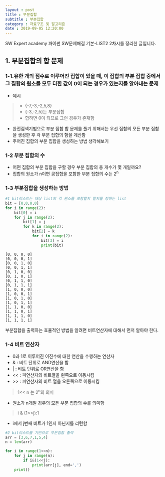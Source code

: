 ```yaml
---
layout : post
title : 부분집합
subtitle : 부분집합
category : 자료구조 및 알고리즘
date : 2019-09-05 12:20:00
---
```



SW Expert academy 파이썬 SW문제해결 기본-LIST2 2차시를 정리한 글입니다.

## 1. 부분집합의 합 문제

### 1-1.유한 개의 점수로 이루어진 집합이 있을 때, 이 집합의 부분 집합 중에서 그 집합의 원소를 모두 더한 값이 0이 되는 경우가 있는지를 알아내는 문제

- 예시 
> - {-7,-3,-2,5,8}  
> - {-3,-2,5}는 부분집합  
> - 합하면 0이 되므로 그런 경우가 존재함  

- 완전검색기법으로 부분 집합 합 문제를 풀기 위해서는 우선 집합의 모든 부분 집합을 생성한 후 각 부분 집합의 함을 계산함  
- 주어진 집합의 부분 집합을 생성하는 방법 생각해보기  

### 1-2 부분 집합의 수 

- 어떤 집합의 부분 집합을 구할 경우 부분 집합의 총 개수가 몇 개일까요?  
- 집합의 원소가 n이면 공집합을 포함한 부분 집합의 수는 2<sup>n</sup> 

### 1-3 부분집합을 생성하는 방법


```python
#1 bit리스트는 대상 list의 각 원소를 포함할지 말지를 정하는 list
bit = [0,0,0,0]
for i in range(2):
    bit[0] = i
    for j in range(2):
        bit[1] = j
        for k in range(2):
            bit[2] = k
            for i in range(2):
                bit[3] = i
                print(bit)
```

    [0, 0, 0, 0]
    [0, 0, 0, 1]
    [0, 0, 1, 0]
    [0, 0, 1, 1]
    [0, 1, 0, 0]
    [0, 1, 0, 1]
    [0, 1, 1, 0]
    [0, 1, 1, 1]
    [1, 0, 0, 0]
    [1, 0, 0, 1]
    [1, 0, 1, 0]
    [1, 0, 1, 1]
    [1, 1, 0, 0]
    [1, 1, 0, 1]
    [1, 1, 1, 0]
    [1, 1, 1, 1]
    

부분집합을 출력하는 효율적인 방법을 알려면 비트연산자에 대해서 먼저 알아야 한다. 

### 1-4 비트 연산자 

- 0과 1로 이루어진 이진수에 대한 연산을 수행하는 연산자  
- & : 비트 단위로 AND연산을 함  
- | : 비트 단위로 OR연산을 함  
- << : 피연산자의 비트열을 왼쪽으로 이동시킴
- \>\> : 피연산자의 비트 열을 오른쪽으로 이동시킴  
>1<< n  는 2<sup>n</sup>의 의미  
- 원소가 n개일 경우의 모든 부분 집합의 수를 의미함  
> i & (1<<j):1  
- i에서 j번째 비트가 1인지 아닌지를 리턴함


```python
#2 bit리스트를 기반으로 부분집합 출력
arr = [3,6,7,1,5,4]
n = len(arr)

for i in range(1<<n):
    for j in range(n):
        if i&(1<<j):
            print(arr[j], end=',')
    print()
```
